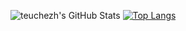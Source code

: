 ![teuchezh's GitHub Stats](https://github-readme-stats.vercel.app/api?username=teuchezh&count_private=true&show_icons=true&theme=gradient)
[![Top Langs](https://github-readme-stats.vercel.app/api/top-langs/?username=teuchezh&layout=compact)](https://github.com/teuchezh)

<!--### Hi there 👋
**teuchezh/teuchezh** is a ✨ _special_ ✨ repository because its `README.md` (this file) appears on your GitHub profile.

Here are some ideas to get you started:

- 🔭 I’m currently working on ...
- 🌱 I’m currently learning ...
- 👯 I’m looking to collaborate on ...
- 🤔 I’m looking for help with ...
- 💬 Ask me about ...
- 📫 How to reach me: ...
- 😄 Pronouns: ...
- ⚡ Fun fact: ...
-->

